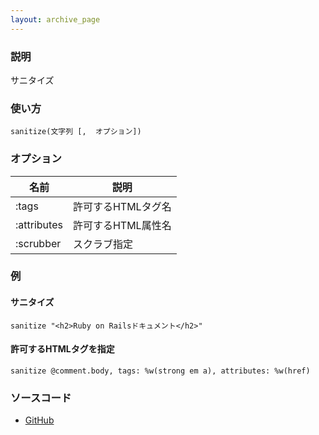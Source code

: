 ```yaml
---
layout: archive_page
---
```

### 説明
サニタイズ

### 使い方
    sanitize(文字列 [,  オプション])

### オプション

名前         | 説明
----------- | ----
:tags       | 許可するHTMLタグ名
:attributes | 許可するHTML属性名
:scrubber   | スクラブ指定

### 例
#### サニタイズ
    sanitize "<h2>Ruby on Railsドキュメント</h2>"

#### 許可するHTMLタグを指定
    sanitize @comment.body, tags: %w(strong em a), attributes: %w(href)

### ソースコード
* [GitHub](https://github.com/rails/rails/blob/ac30e389ecfa0e26e3d44c1eda8488ddf63b3ecc/actionview/lib/action_view/helpers/sanitize_helper.rb#L82)